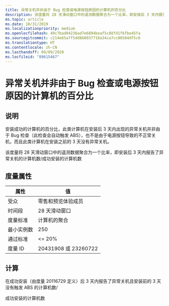 ```yaml
---
title: 异常关机并非由于 Bug 检查或电源按钮原因的计算机的百分比
description: 该度量将 28 天滑动窗口中的遥测数据聚合为一个比率，即安装后 3 天内报告了异常关机的计算机数/成功安装的计算机数
ms.topic: article
ms.date: 10/31/2019
ms.localizationpriority: medium
ms.openlocfilehash: 49c7bad04236ad7e6894beaf5c88fd1f6fbe45fa
ms.sourcegitcommit: c214e65a7f5dd868037718a34ca7cc80584df5c6
ms.translationtype: HT
ms.contentlocale: zh-CN
ms.lasthandoff: 09/09/2020
ms.locfileid: "89615467"
---
```

# <a name="percent-of-machines-with-abnormal-shutdown-not-due-to-bugcheck-or-power-button"></a>异常关机并非由于 Bug 检查或电源按钮原因的计算机的百分比

## <a name="description"></a>说明

安装成功的计算机的百分比，此类计算机在安装后 3 天内出现的异常关机并非由于 Bug 检查（此检查会自动触发 ABS），也不是由于电源按钮导致的不正常关机，而且此类计算机在安装之前的 3 天没有异常关机。

该度量将 28 天滑动窗口中的遥测数据聚合为一个比率，即安装后 3 天内报告了异常关机的计算机数/成功安装的计算机数

## <a name="measure-attributes"></a>度量属性

|属性|值|
|----|----|
|受众 |零售和预览体验成员|
|时间段 |28 天滑动窗口|
|度量标准 |计算机的聚合|
|最小实例数 |250|
|通过标准 |<= 20%|
|度量 ID |20431908 或 23260722|

## <a name="calculation"></a>计算

在成功安装（由度量 20116729 定义）后 3 天内报告了异常关机且安装前的 3 天没有触发 ABS 的计算机数/

成功安装的计算机数

